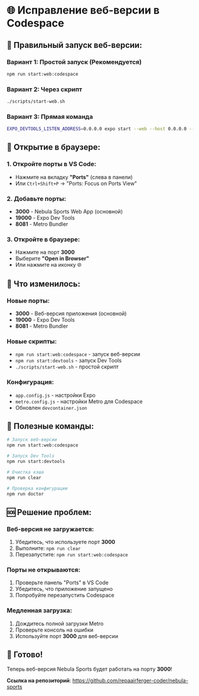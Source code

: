 # 🌐 Исправление веб-версии в Codespace

## 🚀 Правильный запуск веб-версии:

### Вариант 1: Простой запуск (Рекомендуется)
```bash
npm run start:web:codespace
```

### Вариант 2: Через скрипт
```bash
./scripts/start-web.sh
```

### Вариант 3: Прямая команда
```bash
EXPO_DEVTOOLS_LISTEN_ADDRESS=0.0.0.0 expo start --web --host 0.0.0.0 --port 3000
```

## 📱 Открытие в браузере:

### 1. Откройте порты в VS Code:
- Нажмите на вкладку **"Ports"** (слева в панели)
- Или `Ctrl+Shift+P` → "Ports: Focus on Ports View"

### 2. Добавьте порты:
- **3000** - Nebula Sports Web App (основной)
- **19000** - Expo Dev Tools
- **8081** - Metro Bundler

### 3. Откройте в браузере:
- Нажмите на порт **3000**
- Выберите **"Open in Browser"**
- Или нажмите на иконку 🌐

## 🎯 Что изменилось:

### Новые порты:
- **3000** - Веб-версия приложения (основной)
- **19000** - Expo Dev Tools
- **8081** - Metro Bundler

### Новые скрипты:
- `npm run start:web:codespace` - запуск веб-версии
- `npm run start:devtools` - запуск Dev Tools
- `./scripts/start-web.sh` - простой скрипт

### Конфигурация:
- `app.config.js` - настройки Expo
- `metro.config.js` - настройки Metro для Codespace
- Обновлен `devcontainer.json`

## 🔧 Полезные команды:

```bash
# Запуск веб-версии
npm run start:web:codespace

# Запуск Dev Tools
npm run start:devtools

# Очистка кэша
npm run clear

# Проверка конфигурации
npm run doctor
```

## 🆘 Решение проблем:

### Веб-версия не загружается:
1. Убедитесь, что используете порт **3000**
2. Выполните: `npm run clear`
3. Перезапустите: `npm run start:web:codespace`

### Порты не открываются:
1. Проверьте панель "Ports" в VS Code
2. Убедитесь, что приложение запущено
3. Попробуйте перезапустить Codespace

### Медленная загрузка:
1. Дождитесь полной загрузки Metro
2. Проверьте консоль на ошибки
3. Используйте порт **3000** для веб-версии

## 🎉 Готово!

Теперь веб-версия Nebula Sports будет работать на порту **3000**!

**Ссылка на репозиторий**: https://github.com/repaairferger-coder/nebula-sports
